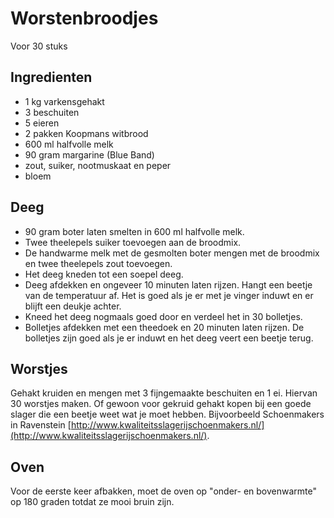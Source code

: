# Worstenbroodjes
Voor 30 stuks

## Ingredienten

- 1 kg varkensgehakt
- 3 beschuiten
- 5 eieren
- 2 pakken Koopmans witbrood
- 600 ml halfvolle melk
- 90 gram margarine (Blue Band)
- zout, suiker, nootmuskaat en peper
- bloem

## Deeg

- 90 gram boter laten smelten in 600 ml halfvolle melk. 
- Twee theelepels suiker toevoegen aan de broodmix.
- De handwarme melk met de gesmolten boter mengen met de broodmix en twee theelepels zout toevoegen.
- Het deeg kneden tot een soepel deeg.
- Deeg afdekken en ongeveer 10 minuten laten rijzen. Hangt een beetje van de temperatuur af. Het is goed als je er met je vinger induwt en er blijft een deukje achter.
- Kneed het deeg nogmaals goed door en verdeel het in 30 bolletjes.
- Bolletjes afdekken met een theedoek en 20 minuten laten rijzen. De bolletjes zijn goed als je er induwt en het deeg veert een beetje terug.

## Worstjes
Gehakt kruiden en mengen met 3 fijngemaakte beschuiten en 1 ei. Hiervan 30 worstjes maken. Of gewoon voor gekruid gehakt kopen bij een goede slager die een beetje weet wat je moet hebben. Bijvoorbeeld Schoenmakers in Ravenstein [http://www.kwaliteitsslagerijschoenmakers.nl/](http://www.kwaliteitsslagerijschoenmakers.nl/).

## Oven

Voor de eerste keer afbakken, moet de oven op "onder- en bovenwarmte" op 180 graden totdat ze mooi bruin zijn.